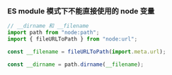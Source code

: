 ### ES module 模式下不能直接使用的 node 变量

```js
// __dirname 和 __filename
import path from "node:path";
import { fileURLToPath } from "node:url";

const __filename = fileURLToPath(import.meta.url);

const __dirname = path.dirname(__filename);
```
